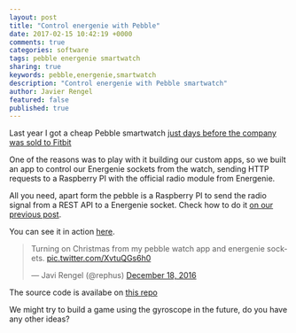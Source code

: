 ```yaml
---
layout: post
title: "Control energenie with Pebble"
date: 2017-02-15 10:42:19 +0000
comments: true
categories: software
tags: pebble energenie smartwatch
sharing: true
keywords: pebble,energenie,smartwatch
description: "Control energenie with Pebble smartwatch"
author: Javier Rengel
featured: false
published: true
---
```


Last year I got a cheap Pebble smartwatch
[just days before the company was sold to Fitbit](https://twitter.com/rephus/status/806522854699372546)

One of the reasons was to play with it building our custom apps,
so we built an app to control our Energenie sockets from the watch,
sending HTTP requests to a Raspberry PI with the official radio module from Energenie.

All you need, apart form the pebble is a Raspberry PI to send the radio signal from a REST API to a Energenie socket.
Check how to do it [on our previous post](http://coconauts.net/blog/2016/04/15/energinie-and-raspberry-pi-setup/).

You can see it in action [here](https://twitter.com/rephus/status/810630836697649152).

<!--more-->

<blockquote class="twitter-tweet" data-lang="en"><p lang="en" dir="ltr">Turning on Christmas from my pebble watch app and energenie sockets. <a href="https://t.co/XvtuQGs6h0">pic.twitter.com/XvtuQGs6h0</a></p>&mdash; Javi Rengel (@rephus) <a href="https://twitter.com/rephus/status/810630836697649152">December 18, 2016</a></blockquote>
<script async src="//platform.twitter.com/widgets.js" charset="utf-8"></script>

The source code is availabe on [this repo](https://github.com/rephus/pebble-energenie)

We might try to build a game using the gyroscope in the future,
do you have any other ideas?
